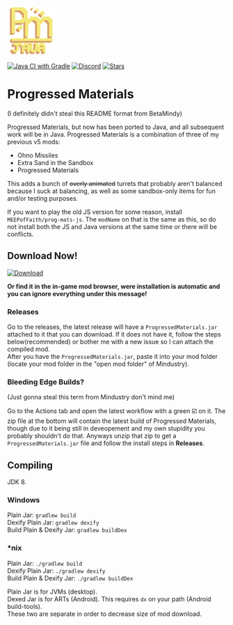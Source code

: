 ![Logo](assets/icon.png)

[![Java CI with Gradle](https://github.com/MEEPofFaith/prog-mats-java/workflows/Java%20CI%20with%20Gradle/badge.svg)](https://github.com/MEEPofFaith/prog-mats-java/actions) [![Discord](https://img.shields.io/discord/704355237246402721.svg?logo=discord&logoColor=white&logoWidth=20&labelColor=7289DA&label=Discord)](https://discord.gg/RCCVQFW) [![Stars](https://img.shields.io/github/stars/MEEPofFaith/prog-mats-java?label=Star%20the%20mod%20here%21&style=social)]()

# Progressed Materials
(I definitely didn't steal this README format from BetaMindy)

Progressed Materials, but now has been ported to Java, and all subsequent work will be in Java. Progressed Materials is a combination of three of my previous v5 mods:
- Ohno Missiles
- Extra Sand in the Sandbox
- Progressed Materials

This adds a bunch of ~~overly animated~~ turrets that probably aren't balanced because I suck at balancing, as well as some sandbox-only items for fun and/or testing purposes.

If you want to play the old JS version for some reason, install `MEEPofFaith/prog-mats-js`. The `modName` on that is the same as this, so do not install both the JS and Java versions at the same time or there will be conflicts.

## Download Now!   
[![Download](https://img.shields.io/github/v/release/MEEPofFaith/prog-mats-java?color=gold&include_prereleases&label=DOWNLOAD%20LATEST%20RELEASE&logo=github&logoColor=FCC21B&style=for-the-badge)](https://github.com/MEEPofFaith/prog-mats-java/releases)

__Or find it in the in-game mod browser, were installation is automatic and you can ignore everything under this message!__

### Releases   
Go to the releases, the latest release will have a `ProgressedMaterials.jar` attached to it that you can download. If it does not have it, follow the steps below(recommended) or bother me with a new issue so I can attach the compiled mod.   
After you have the `ProgressedMaterials.jar`, paste it into your mod folder (locate your mod folder in the "open mod folder" of Mindustry).

### Bleeding Edge Builds?
(Just gonna steal this term from Mindustry don't mind me)

Go to the Actions tab and open the latest workflow with a green ☑️ on it. The zip file at the bottom will contain the latest build of Progressed Materials, though due to it being still in deveopement and my own stupidity you probably shouldn't do that. Anyways unzip that zip to get a `ProgressedMaterials.jar` file and follow the install steps in **Releases**.

## Compiling
JDK 8.

### Windows
Plain Jar: `gradlew build`\
Dexify Plain Jar: `gradlew dexify`\
Build Plain & Dexify Jar: `gradlew buildDex`

### *nix
Plain Jar: `./gradlew build`\
Dexify Plain Jar: `./gradlew dexify`\
Build Plain & Dexify Jar: `./gradlew buildDex`

Plain Jar is for JVMs (desktop).\
Dexed Jar is for ARTs (Android). This requires `dx` on your path (Android build-tools).\
These two are separate in order to decrease size of mod download.
